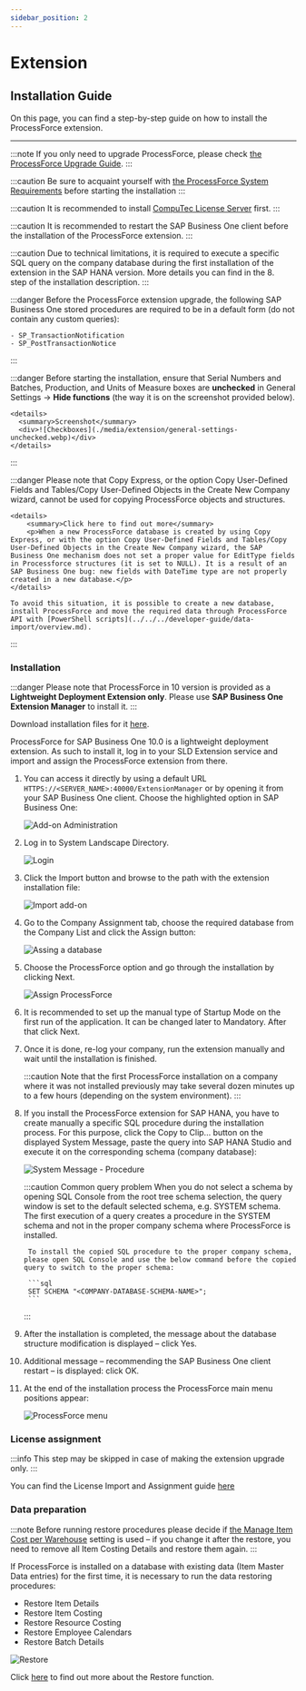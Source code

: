 ```yaml
---
sidebar_position: 2
---
```


# Extension

## Installation Guide

On this page, you can find a step-by-step guide on how to install the ProcessForce extension.

---

:::note
    If you only need to upgrade ProcessForce, please check [the ProcessForce Upgrade Guide](../upgrade).
:::

:::caution
    Be sure to acquaint yourself with [the ProcessForce System Requirements](../../system-requirements.md) before starting the installation
:::

:::caution
    It is recommended to install [CompuTec License Server](./license-server) first.
:::

:::caution
    It is recommended to restart the SAP Business One client before the installation of the ProcessForce extension.
:::

:::caution
    Due to technical limitations, it is required to execute a specific SQL query on the company database during the first installation of the extension in the SAP HANA version. More details you can find in the 8. step of the installation description.
:::

:::danger
    Before the ProcessForce extension upgrade, the following SAP Business One stored procedures are required to be in a default form (do not contain any custom queries):

    - SP_TransactionNotification
    - SP_PostTransactionNotice
:::

:::danger
    Before starting the installation, ensure that Serial Numbers and Batches, Production, and Units of Measure boxes are **unchecked** in General Settings → **Hide functions** (the way it is on the screenshot provided below).

    <details>
      <summary>Screenshot</summary>
      <div>![Checkboxes](./media/extension/general-settings-unchecked.webp)</div>
    </details>
:::

:::danger
    Please note that Copy Express, or the option Copy User-Defined Fields and Tables/Copy User-Defined Objects in the Create New Company wizard, cannot be used for copying ProcessForce objects and structures.

    <details>
        <summary>Click here to find out more</summary>
        <p>When a new ProcessForce database is created by using Copy Express, or with the option Copy User-Defined Fields and Tables/Copy User-Defined Objects in the Create New Company wizard, the SAP Business One mechanism does not set a proper value for EditType fields in Processforce structures (it is set to NULL). It is a result of an SAP Business One bug: new fields with DateTime type are not properly created in a new database.</p>
    </details>

    To avoid this situation, it is possible to create a new database, install ProcessForce and move the required data through ProcessForce API with [PowerShell scripts](../../../developer-guide/data-import/overview.md).
:::

### Installation

:::danger
    Please note that ProcessForce in 10 version is provided as a **Lightweight Deployment Extension only**. Please use **SAP Business One Extension Manager** to install it.
:::

Download installation files for it [here](../../../releases/download.md).

ProcessForce for SAP Business One 10.0 is a lightweight deployment extension. As such to install it, log in to your SLD Extension service and import and assign the ProcessForce extension from there.

1. You can access it directly by using a default URL `HTTPS://<SERVER_NAME>:40000/ExtensionManager` or by opening it from your SAP Business One client. Choose the highlighted option in SAP Business One:

    ![Add-on Administration](./media/extension/addon-administration-extension.webp)

2. Log in to System Landscape Directory.

    ![Login](./media/extension/login.webp)

3. Click the Import button and browse to the path with the extension installation file:

    ![Import add-on](./media/extension/import-add-on.webp)

4. Go to the Company Assignment tab, choose the required database from the Company List and click the Assign button:

    ![Assing a database](./media/extension/assign-database.webp)

5. Choose the ProcessForce option and go through the installation by clicking Next.

    ![Assign ProcessForce](./media/extension/assign-processforce.webp)

6. It is recommended to set up the manual type of Startup Mode on the first run of the application. It can be changed later to Mandatory. After that click Next.

7. Once it is done, re-log your company, run the extension manually and wait until the installation is finished.

    :::caution
        Note that the first ProcessForce installation on a company where it was not installed previously may take several dozen minutes up to a few hours (depending on the system environment).
    :::

8. If you install the ProcessForce extension for SAP HANA, you have to create manually a specific SQL procedure during the installation process. For this purpose, click the Copy to Clip... button on the displayed System Message, paste the query into SAP HANA Studio and execute it on the corresponding schema (company database):

    ![System Message - Procedure](./media/extension/system-message-procedure.webp)

    :::caution Common query problem
        When you do not select a schema by opening SQL Console from the root tree schema selection, the query window is set to the default selected schema, e.g. SYSTEM schema. The first execution of a query creates a procedure in the SYSTEM schema and not in the proper company schema where ProcessForce is installed.

        To install the copied SQL procedure to the proper company schema, please open SQL Console and use the below command before the copied query to switch to the proper schema:

        ```sql
        SET SCHEMA "<COMPANY-DATABASE-SCHEMA-NAME>";
        ```
    :::
9. After the installation is completed, the message about the database structure modification is displayed – click Yes.

10. Additional message – recommending the SAP Business One client restart – is displayed: click OK.

11. At the end of the installation process the ProcessForce main menu positions appear:

    ![ProcessForce menu](./media/extension/processforce-menu.webp)

### License assignment

:::info
    This step may be skipped in case of making the extension upgrade only.
:::

You can find the License Import and Assignment guide [here](../../licensing/license-import-assignment.md)

### Data preparation

:::note
    Before running restore procedures please decide if [the Manage Item Cost per Warehouse](../../../user-guide/costing-material-and-resources/configuration.md) setting is used – if you change it after the restore, you need to remove all Item Costing Details and restore them again.
:::

If ProcessForce is installed on a database with existing data (Item Master Data entries) for the first time, it is necessary to run the data restoring procedures:

- Restore Item Details
- Restore Item Costing
- Restore Resource Costing
- Restore Employee Calendars
- Restore Batch Details

![Restore](./media/extension/restore.webp)

Click [here](../../../user-guide/system-initialzation/data-restore.md) to find out more about the Restore function.
